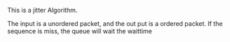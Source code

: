 This is a jitter Algorithm.

The input is a unordered packet, and the out put is a ordered packet. If the sequence is miss, the queue will wait the waittime
